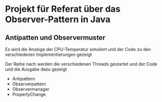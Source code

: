 # Projekt für Referat über das Observer-Pattern in Java
## Antipatten und Observermuster
Es wird die Anzeige der CPU-Temperatur simuliert und der Code zu den verschiedenen Implementierungen gezeigt

Der Reihe nach werden die verschiedenen Threads gestartet und der Code und die Ausgabe dazu gezeigt
- Antipattern
- Observerpattern
- Observermanager
- PropertyChange
